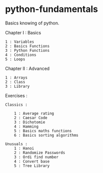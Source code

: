 # python-fundamentals
Basics knowing of python.

Chapter I : Basics

    1 : Variables
    2 : Basics Functions
    3 : Python Functions
    4 : Conditions
    5 : Loops

Chapter II : Advanced

    1 : Arrays
    2 : Class
    3 : Library

Exercises :

    Classics :

        1 : Average rating
        2 : Caesar Code
        3 : Dichotomie
        4 : Hamming
        5 : Basics maths functions
        6 : Basics sorting algorithms
    
    Unusuals :
        1 : Hanoi
        2 : Randomize Passwords
        3 : Ordi find number
        4 : Convert base
        5 : Tree Library
